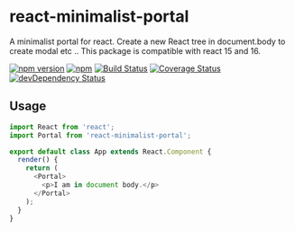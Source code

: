 # react-minimalist-portal

A minimalist portal for react.
Create a new React tree in document.body to create modal etc ..
This package is compatible with react 15 and 16.

[![npm version](https://badge.fury.io/js/react-minimalist-portal.svg)](https://badge.fury.io/js/react-minimalist-portal)
[![npm](https://img.shields.io/npm/dm/react-minimalist-portal.svg)](https://www.npmjs.com/package/react-minimalist-portal)
[![Build Status](https://travis-ci.org/pradel/react-minimalist-portal.svg?branch=master)](https://travis-ci.org/pradel/react-minimalist-portal)
[![Coverage Status](https://coveralls.io/repos/github/pradel/react-minimalist-portal/badge.svg?branch=master)](https://coveralls.io/github/pradel/react-minimalist-portal?branch=master)
[![devDependency Status](https://david-dm.org/pradel/react-minimalist-portal/dev-status.svg)](https://david-dm.org/pradel/react-minimalist-portal#info=devDependencies)

## Usage
```javascript
import React from 'react';
import Portal from 'react-minimalist-portal';

export default class App extends React.Component {
  render() {
    return (
      <Portal>
        <p>I am in document body.</p>
      </Portal>
    );
  }
}
```
